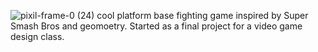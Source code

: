 ![pixil-frame-0 (24)](https://github.com/StrangePineTree/Super-Shape-Bros/assets/97989279/ece16081-4d85-48b5-953a-095c794d9505)
cool platform base fighting game inspired by Super Smash Bros and geomoetry. 
Started as a final project for a video game design class.
